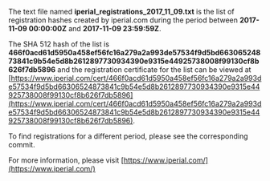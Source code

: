 The text file named **iperial_registrations_2017_11_09.txt** is the list of registration hashes created by iperial.com during the period between **2017-11-09 00:00:00Z** and **2017-11-09 23:59:59Z**.

The SHA 512 hash of the list is **466f0acd61d5950a458ef56fc16a279a2a993de57534f9d5bd66306524873841c9b54e5d8b2612897730934390e9315e44925738008f99130cf8b626f7db5896** and the registration certificate for the list can be viewed at [https://www.iperial.com/cert/466f0acd61d5950a458ef56fc16a279a2a993de57534f9d5bd66306524873841c9b54e5d8b2612897730934390e9315e44925738008f99130cf8b626f7db5896](https://www.iperial.com/cert/466f0acd61d5950a458ef56fc16a279a2a993de57534f9d5bd66306524873841c9b54e5d8b2612897730934390e9315e44925738008f99130cf8b626f7db5896).

To find registrations for a different period, please see the corresponding commit.

For more information, please visit [https://www.iperial.com/](https://www.iperial.com/)
